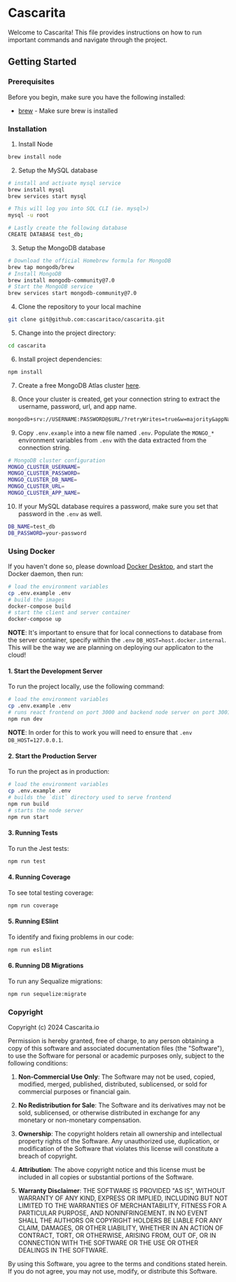 # Cascarita

Welcome to Cascarita! This file provides instructions on how to run important commands and navigate through the project.

## Getting Started

### Prerequisites

Before you begin, make sure you have the following installed:

- [brew](https://brew.sh/) - Make sure brew is installed

### Installation

1. Install Node

```bash
brew install node
```

2. Setup the MySQL database

```bash
# install and activate mysql service
brew install mysql
brew services start mysql

# This will log you into SQL CLI (ie. mysql>)
mysql -u root

# Lastly create the following database
CREATE DATABASE test_db;
```

3. Setup the MongoDB database

```bash
# Download the official Homebrew formula for MongoDB
brew tap mongodb/brew
# Install MongoDB
brew install mongodb-community@7.0
# Start the MongoDB service
brew services start mongodb-community@7.0
```

4. Clone the repository to your local machine

```bash
git clone git@github.com:cascaritaco/cascarita.git
```

5. Change into the project directory:

```bash
cd cascarita
```

6. Install project dependencies:

```bash
npm install
```

7. Create a free MongoDB Atlas cluster [here](https://www.mongodb.com/docs/atlas/getting-started/).

8. Once your cluster is created, get your connection string to extract the username, password, url, and app name.

```txt
mongodb+srv://USERNAME:PASSWORD@$URL/?retryWrites=true&w=majority&appName=$APPNAME
```

9. Copy `.env.example` into a new file named `.env`. Populate the `MONGO_*` environment variables from `.env` with the data extracted from the connection string.

```bash
# MongoDB cluster configuration
MONGO_CLUSTER_USERNAME=
MONGO_CLUSTER_PASSWORD=
MONGO_CLUSTER_DB_NAME=
MONGO_CLUSTER_URL=
MONGO_CLUSTER_APP_NAME=
```

10. If your MySQL database requires a password, make sure you set that password in the `.env` as well.

```bash
DB_NAME=test_db
DB_PASSWORD=your-password
```

### Using Docker

If you haven't done so, please download [Docker Desktop](https://www.docker.com/products/docker-desktop/), and start the Docker daemon, then run:

```bash
# load the environment variables
cp .env.example .env
# build the images
docker-compose build
# start the client and server container
docker-compose up
```

**NOTE**: It's important to ensure that for local connections to database from the server container, specify within the `.env` `DB_HOST=host.docker.internal`. This will be the way we are planning on deploying our applicaton to the cloud!

#### 1. Start the Development Server

To run the project locally, use the following command:

```bash
# load the environment variables
cp .env.example .env
# runs react frontend on port 3000 and backend node server on port 3001
npm run dev
```

**NOTE**: In order for this to work you will need to ensure that `.env` `DB_HOST=127.0.0.1`.

#### 2. Start the Production Server

To run the project as in production:

```bash
# load the environment variables
cp .env.example .env
# builds the `dist` directory used to serve frontend
npm run build
# starts the node server
npm run start
```

#### 3. Running Tests

To run the Jest tests:

```bash
npm run test
```

#### 4. Running Coverage

To see total testing coverage:

```bash
npm run coverage
```

#### 5. Running ESlint

To identify and fixing problems in our code:

```bash
npm run eslint
```

#### 6. Running DB Migrations

To run any Sequalize migrations:

```bash
npm run sequelize:migrate
```
###  Copyright
Copyright (c) 2024 Cascarita.io

Permission is hereby granted, free of charge, to any person obtaining a copy of this software and associated documentation files (the "Software"), to use the Software for personal or academic purposes only, subject to the following conditions:

1. **Non-Commercial Use Only**:
   The Software may not be used, copied, modified, merged, published, distributed, sublicensed, or sold for commercial purposes or financial gain.

2. **No Redistribution for Sale**:
   The Software and its derivatives may not be sold, sublicensed, or otherwise distributed in exchange for any monetary or non-monetary compensation.

3. **Ownership**:
   The copyright holders retain all ownership and intellectual property rights of the Software. Any unauthorized use, duplication, or modification of the Software that violates this license will constitute a breach of copyright.

4. **Attribution**:
   The above copyright notice and this license must be included in all copies or substantial portions of the Software.

5. **Warranty Disclaimer**:
   THE SOFTWARE IS PROVIDED "AS IS", WITHOUT WARRANTY OF ANY KIND, EXPRESS OR IMPLIED, INCLUDING BUT NOT LIMITED TO THE WARRANTIES OF MERCHANTABILITY, FITNESS FOR A PARTICULAR PURPOSE, AND NONINFRINGEMENT. IN NO EVENT SHALL THE AUTHORS OR COPYRIGHT HOLDERS BE LIABLE FOR ANY CLAIM, DAMAGES, OR OTHER LIABILITY, WHETHER IN AN ACTION OF CONTRACT, TORT, OR OTHERWISE, ARISING FROM, OUT OF, OR IN CONNECTION WITH THE SOFTWARE OR THE USE OR OTHER DEALINGS IN THE SOFTWARE.

By using this Software, you agree to the terms and conditions stated herein. If you do not agree, you may not use, modify, or distribute this Software.
